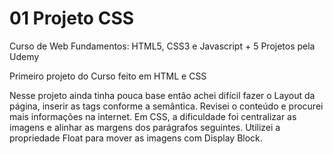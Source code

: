 # 01 Projeto CSS
Curso de Web Fundamentos: HTML5, CSS3 e Javascript + 5 Projetos pela Udemy

Primeiro projeto do Curso feito em HTML e CSS

Nesse projeto ainda tinha pouca base então achei difícil fazer o Layout da página, inserir as tags 
conforme a semântica. Revisei o conteúdo e procurei mais informações na internet. Em CSS, a dificuldade 
foi centralizar as imagens e alinhar as margens dos parágrafos seguintes. Utilizei a propriedade Float 
para mover as imagens com Display Block.


